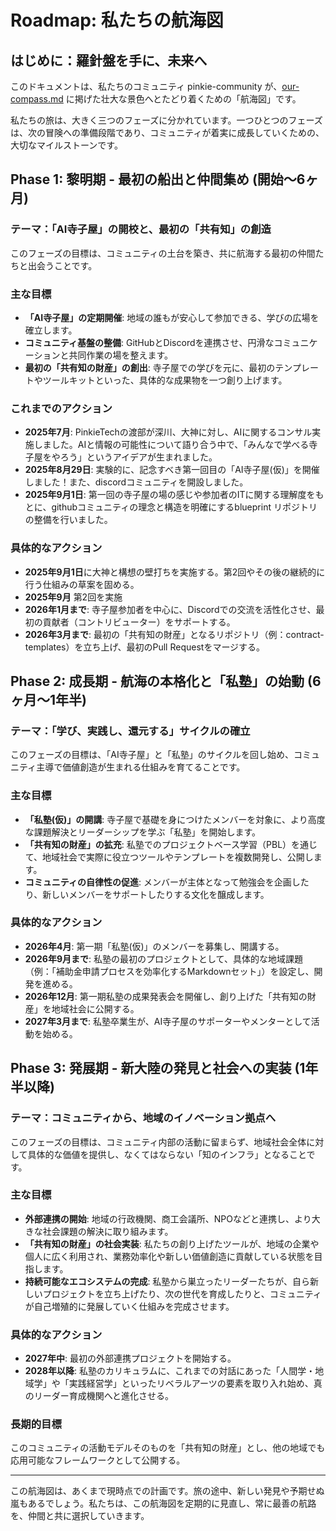 # Roadmap: 私たちの航海図

## はじめに：羅針盤を手に、未来へ

このドキュメントは、私たちのコミュニティ pinkie-community が、[our-compass.md](our-compass.md) に掲げた壮大な景色へとたどり着くための「航海図」です。

私たちの旅は、大きく三つのフェーズに分かれています。一つひとつのフェーズは、次の冒険への準備段階であり、コミュニティが着実に成長していくための、大切なマイルストーンです。

## Phase 1: 黎明期 - 最初の船出と仲間集め (開始〜6ヶ月)

### テーマ：「AI寺子屋」の開校と、最初の「共有知」の創造

このフェーズの目標は、コミュニティの土台を築き、共に航海する最初の仲間たちと出会うことです。

### 主な目標

- **「AI寺子屋」の定期開催**: 地域の誰もが安心して参加できる、学びの広場を確立します。
- **コミュニティ基盤の整備**: GitHubとDiscordを連携させ、円滑なコミュニケーションと共同作業の場を整えます。
- **最初の「共有知の財産」の創出**: 寺子屋での学びを元に、最初のテンプレートやツールキットといった、具体的な成果物を一つ創り上げます。

### これまでのアクション

- **2025年7月**: PinkieTechの渡部が深川、大神に対し、AIに関するコンサル実施しました。AIと情報の可能性について語り合う中で、「みんなで学べる寺子屋をやろう」というアイデアが生まれました。
- **2025年8月29日**: 実験的に、記念すべき第一回目の「AI寺子屋(仮)」を開催しました！また、discordコミュニティを開設しました。
- **2025年9月1日**: 第一回の寺子屋の場の感じや参加者のITに関する理解度をもとに、githubコミュニティの理念と構造を明確にするblueprint リポジトリの整備を行いました。

### 具体的なアクション

- **2025年9月1日**に大神と構想の壁打ちを実施する。第2回やその後の継続的に行う仕組みの草案を固める。
- **2025年9月** 第2回を実施
- **2026年1月まで**: 寺子屋参加者を中心に、Discordでの交流を活性化させ、最初の貢献者（コントリビューター）をサポートする。
- **2026年3月まで**: 最初の「共有知の財産」となるリポジトリ（例：contract-templates）を立ち上げ、最初のPull Requestをマージする。

## Phase 2: 成長期 - 航海の本格化と「私塾」の始動 (6ヶ月〜1年半)

### テーマ：「学び、実践し、還元する」サイクルの確立

このフェーズの目標は、「AI寺子屋」と「私塾」のサイクルを回し始め、コミュニティ主導で価値創造が生まれる仕組みを育てることです。

### 主な目標

- **「私塾(仮)」の開講**: 寺子屋で基礎を身につけたメンバーを対象に、より高度な課題解決とリーダーシップを学ぶ「私塾」を開始します。
- **「共有知の財産」の拡充**: 私塾でのプロジェクトベース学習（PBL）を通じて、地域社会で実際に役立つツールやテンプレートを複数開発し、公開します。
- **コミュニティの自律性の促進**: メンバーが主体となって勉強会を企画したり、新しいメンバーをサポートしたりする文化を醸成します。

### 具体的なアクション

- **2026年4月**: 第一期「私塾(仮)」のメンバーを募集し、開講する。
- **2026年9月まで**: 私塾の最初のプロジェクトとして、具体的な地域課題（例：「補助金申請プロセスを効率化するMarkdownセット」）を設定し、開発を進める。
- **2026年12月**: 第一期私塾の成果発表会を開催し、創り上げた「共有知の財産」を地域社会に公開する。
- **2027年3月まで**: 私塾卒業生が、AI寺子屋のサポーターやメンターとして活動を始める。

## Phase 3: 発展期 - 新大陸の発見と社会への実装 (1年半以降)

### テーマ：コミュニティから、地域のイノベーション拠点へ

このフェーズの目標は、コミュニティ内部の活動に留まらず、地域社会全体に対して具体的な価値を提供し、なくてはならない「知のインフラ」となることです。

### 主な目標

- **外部連携の開始**: 地域の行政機関、商工会議所、NPOなどと連携し、より大きな社会課題の解決に取り組みます。
- **「共有知の財産」の社会実装**: 私たちの創り上げたツールが、地域の企業や個人に広く利用され、業務効率化や新しい価値創造に貢献している状態を目指します。
- **持続可能なエコシステムの完成**: 私塾から巣立ったリーダーたちが、自ら新しいプロジェクトを立ち上げたり、次の世代を育成したりと、コミュニティが自己増殖的に発展していく仕組みを完成させます。

### 具体的なアクション

- **2027年中**: 最初の外部連携プロジェクトを開始する。
- **2028年以降**: 私塾のカリキュラムに、これまでの対話にあった「人間学・地域学」や「実践経営学」といったリベラルアーツの要素を取り入れ始め、真のリーダー育成機関へと進化させる。

### 長期的目標

このコミュニティの活動モデルそのものを「共有知の財産」とし、他の地域でも応用可能なフレームワークとして公開する。

---

この航海図は、あくまで現時点での計画です。旅の途中、新しい発見や予期せぬ嵐もあるでしょう。私たちは、この航海図を定期的に見直し、常に最善の航路を、仲間と共に選択していきます。